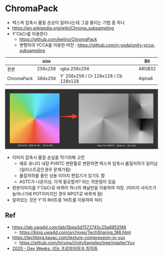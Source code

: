 # ChromaPack

- 텍스쳐 압축시 품질 손상이 일어나는데 그걸 줄이는 기법 중 하나
- <https://en.wikipedia.org/wiki/Chroma_subsampling>
- Y'CbCr를 이용한다
  - <https://github.com/keijiro/ChromaPack>
  - 변형하여 YCCA를 이용한 버전 : <https://github.com/n-yoda/unity-ycca-subsampling>

|            | size    |                                       | Bit    |
| ---------- | ------- | ------------------------------------- | ------ |
| 원본       | 256x256 | rgba 256x256                          | ARGB32 |
| ChromaPack | 384x256 | Y' 256x256  / Cr 128x128 / Cb 128x128 | Alpha8 |

![ChromaPack.png](../res/ChromaPack.png)

- 이미지 압축시 품질 손실을 막기위해 고안
  - 예로 유니티 내장 PVRTC 변환툴로 변환하면 텍스쳐 압축시 품질저하가 일어남(일러스트같은경우 문제가됨)
  - 품질저하를 줄인 상용 이미지 편집기가 있기도 함
  - ASTC가 나온이상, 이게 필요할까? 라는 의문점이 있음
- 원본이미지를 Y'CbCr로 바뀌어 하나의 채널만을 이용하여 저장. (이미지 사이즈가 늘어나기에 POT이미지인 경우 NPOT로 바뀌게 됨)
- 알파있는 것은 Y'의 8비트중 1비트를 이용하여 처리

## Ref

- <https://lab.uwa4d.com/lab/5bea3d7572745c25a8852f46>
  - <https://blog.uwa4d.com/archives/TechSharing_186.html>
- <https://techblog.kayac.com/texture-compression-in-yuv>
  - <https://github.com/hiryma/UnitySamples/tree/master/Yuv>
- [2020 - Dev Weeks: 성능 프로파일링과 최적화](https://www.youtube.com/watch?v=4kVffWfmJ60&t=4870s)
